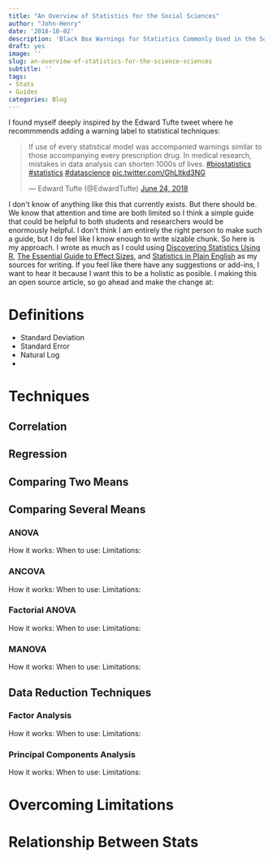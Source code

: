 ```yaml
---
title: "An Overview of Statistics for the Social Sciences"
author: "John-Henry"
date: '2018-10-02'
description: 'Black Box Warnings for Statistics Commonly Used in the Social Sciences'
draft: yes
image: ''
slug: an-overview-of-statistics-for-the-science-sciences
subtitle: ''
tags:
- Stats
- Guides
categories: Blog
---
```



I found myself deeply inspired by the Edward Tufte tweet where he recommmends adding a warning label to statistical techniques:

<div class="center">
<blockquote class="twitter-tweet" data-lang="en"><p lang="en" dir="ltr">If use of every statistical model was accompanied warnings similar to those accompanying every prescription drug.   In medical research, mistakes in data analysis can shorten 1000s of lives.  <a href="https://twitter.com/hashtag/biostatistics?src=hash&amp;ref_src=twsrc%5Etfw">#biostatistics</a> <a href="https://twitter.com/hashtag/statistics?src=hash&amp;ref_src=twsrc%5Etfw">#statistics</a> <a href="https://twitter.com/hashtag/datascience?src=hash&amp;ref_src=twsrc%5Etfw">#datascience</a> <a href="https://t.co/GhLltkd3NG">pic.twitter.com/GhLltkd3NG</a></p>&mdash; Edward Tufte (@EdwardTufte) <a href="https://twitter.com/EdwardTufte/status/1010912547745263616?ref_src=twsrc%5Etfw">June 24, 2018</a></blockquote>
<script async src="https://platform.twitter.com/widgets.js" charset="utf-8"></script>

</div>

I don't know of anything like this that currently exists. But there should be. We know that attention and time are both limited so I think a simple guide that could be helpful to both students and researchers would be enormously helpful. I don't think I am entirely the right person to make such a guide, but I do feel like I know enough to write sizable chunk. So here is my approach. I wrote as much as I could using [Discovering Statistics Using R](https://www.amazon.com/Discovering-Statistics-Using-Andy-Field/dp/1446200469), [The Essential Guide to Effect Sizes](https://www.amazon.com/Essential-Guide-Effect-Sizes-Interpretation/dp/0521142466/ref=sr_1_1?s=books&ie=UTF8&qid=1538503386&sr=1-1&keywords=the+essential+guide+to+effect+sizes&dpID=51ve3-1lhoL&preST=_SY291_BO1,204,203,200_QL40_&dpSrc=srch), and [Statistics in Plain English](https://www.amazon.com/Statistics-Plain-English-Third-Timothy/dp/041587291X/ref=sr_1_2?s=books&ie=UTF8&qid=1538503418&sr=1-2&keywords=statistics+in+plain+english+4th+edition) as my sources for writing. If you feel like there have any suggestions or add-ins, I want to hear it because I want this to be a holistic as posible. I making this an open source article, so go ahead and make the change at: 


# Definitions
* Standard Deviation
* Standard Error
* Natural Log
* 

# Techniques

## Correlation

## Regression

## Comparing Two Means

## Comparing Several Means

### ANOVA
How it works: 
When to use:
Limitations:

### ANCOVA
How it works: 
When to use:
Limitations:

### Factorial ANOVA
How it works: 
When to use:
Limitations:

### MANOVA
How it works: 
When to use:
Limitations:

## Data Reduction Techniques

### Factor Analysis
How it works: 
When to use:
Limitations:

### Principal Components Analysis
How it works: 
When to use:
Limitations:



# Overcoming Limitations



# Relationship Between Stats